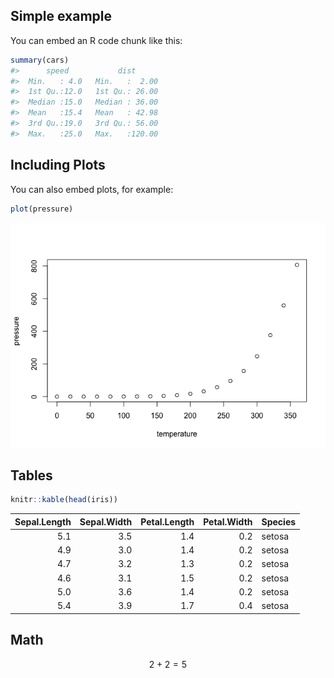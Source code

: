 ## Simple example

You can embed an R code chunk like this:

``` r
summary(cars)
#>      speed           dist       
#>  Min.   : 4.0   Min.   :  2.00  
#>  1st Qu.:12.0   1st Qu.: 26.00  
#>  Median :15.0   Median : 36.00  
#>  Mean   :15.4   Mean   : 42.98  
#>  3rd Qu.:19.0   3rd Qu.: 56.00  
#>  Max.   :25.0   Max.   :120.00
```

## Including Plots

You can also embed plots, for example:

``` r
plot(pressure)
```

![](example_files/figure-commonmark/pressure-1.png)<!-- -->

## Tables

``` r
knitr::kable(head(iris))
```

<table>
<thead>
<tr class="header">
<th style="text-align: right;">Sepal.Length</th>
<th style="text-align: right;">Sepal.Width</th>
<th style="text-align: right;">Petal.Length</th>
<th style="text-align: right;">Petal.Width</th>
<th style="text-align: left;">Species</th>
</tr>
</thead>
<tbody>
<tr class="odd">
<td style="text-align: right;">5.1</td>
<td style="text-align: right;">3.5</td>
<td style="text-align: right;">1.4</td>
<td style="text-align: right;">0.2</td>
<td style="text-align: left;">setosa</td>
</tr>
<tr class="even">
<td style="text-align: right;">4.9</td>
<td style="text-align: right;">3.0</td>
<td style="text-align: right;">1.4</td>
<td style="text-align: right;">0.2</td>
<td style="text-align: left;">setosa</td>
</tr>
<tr class="odd">
<td style="text-align: right;">4.7</td>
<td style="text-align: right;">3.2</td>
<td style="text-align: right;">1.3</td>
<td style="text-align: right;">0.2</td>
<td style="text-align: left;">setosa</td>
</tr>
<tr class="even">
<td style="text-align: right;">4.6</td>
<td style="text-align: right;">3.1</td>
<td style="text-align: right;">1.5</td>
<td style="text-align: right;">0.2</td>
<td style="text-align: left;">setosa</td>
</tr>
<tr class="odd">
<td style="text-align: right;">5.0</td>
<td style="text-align: right;">3.6</td>
<td style="text-align: right;">1.4</td>
<td style="text-align: right;">0.2</td>
<td style="text-align: left;">setosa</td>
</tr>
<tr class="even">
<td style="text-align: right;">5.4</td>
<td style="text-align: right;">3.9</td>
<td style="text-align: right;">1.7</td>
<td style="text-align: right;">0.4</td>
<td style="text-align: left;">setosa</td>
</tr>
</tbody>
</table>

## Math

$$ 2 + 2 = 5 $$
